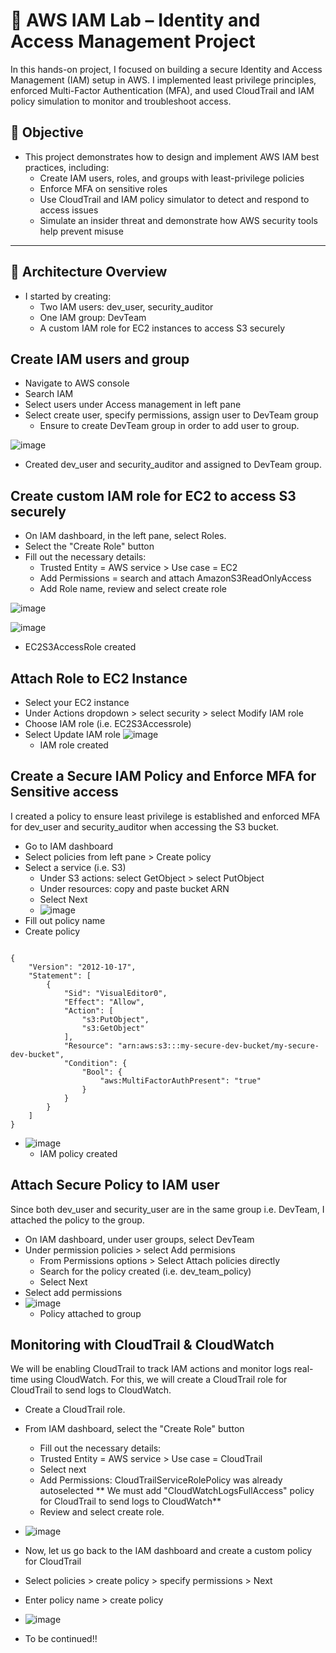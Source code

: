 # 🔐 AWS IAM Lab – Identity and Access Management Project

In this hands-on project, I focused on building a secure Identity and Access Management (IAM) setup in AWS. 
I implemented least privilege principles, enforced Multi-Factor Authentication (MFA), and used CloudTrail and IAM policy simulation to monitor and troubleshoot access.

## 📌 Objective

- This project demonstrates how to design and implement AWS IAM best practices, including:
	- Create IAM users, roles, and groups with least-privilege policies
	- Enforce MFA on sensitive roles
	- Use CloudTrail and IAM policy simulator to detect and respond to access issues
  	- Simulate an insider threat and demonstrate how AWS security tools help prevent misuse


---

## 🧱 Architecture Overview

- I started by creating:
  - Two IAM users: dev_user, security_auditor
  - One IAM group: DevTeam
  - A custom IAM role for EC2 instances to access S3 securely

## Create IAM users and group
  - Navigate to AWS console
  - Search IAM
  - Select users under Access management in left pane
  - Select create user, specify permissions, assign user to DevTeam group
      - Ensure to create DevTeam group in order to add user to group.
        
![image](https://github.com/user-attachments/assets/8189f2ea-035f-41c5-b98f-6b0c5e764636)

* Created dev_user and security_auditor and assigned to DevTeam group.

## Create custom IAM role for EC2 to access S3 securely
  - On IAM dashboard, in the left pane, select Roles.
  - Select the "Create Role" button
  - Fill out the necessary details:
      - Trusted Entity = AWS service > Use case = EC2
      - Add Permissions = search and attach AmazonS3ReadOnlyAccess
      - Add Role name, review and select create role

![image](https://github.com/user-attachments/assets/7de21ba4-d789-4035-821f-16a0c964235a)

![image](https://github.com/user-attachments/assets/8e14cf0f-d3ea-4048-b36d-0af56dcb58d0)
- EC2S3AccessRole created

## Attach Role to EC2 Instance
- Select your EC2 instance
- Under Actions dropdown > select security > select Modify IAM role
- Choose IAM role (i.e. EC2S3Accessrole)
- Select Update IAM role
![image](https://github.com/user-attachments/assets/a3721fd2-9f56-40ea-b00b-0e509979ff30)
	- IAM role created

## Create a Secure IAM Policy and Enforce MFA for Sensitive access
I created a policy to ensure least privilege is established and enforced MFA for dev_user and security_auditor when accessing the S3 bucket.
- Go to IAM dashboard
- Select policies from left pane > Create policy
- Select a service (i.e. S3)
  	- Under S3 actions: select GetObject > select PutObject
  	- Under resources: copy and paste bucket ARN
  	- Select Next
  	- ![image](https://github.com/user-attachments/assets/8ad6b21d-d708-4b02-9b53-b16cd5ccac89)
- Fill out policy name
- Create policy
  
<pre><code> 
{
    "Version": "2012-10-17",
    "Statement": [
        {
            "Sid": "VisualEditor0",
            "Effect": "Allow",
            "Action": [
                "s3:PutObject",
                "s3:GetObject"
            ],
            "Resource": "arn:aws:s3:::my-secure-dev-bucket/my-secure-dev-bucket",
            "Condition": {
                "Bool": {
                    "aws:MultiFactorAuthPresent": "true"
                }
            }
        }
    ]
}
</code></pre>

- ![image](https://github.com/user-attachments/assets/fd662f98-376b-4888-9b05-60724b24f5d9)
	- IAM policy created

## Attach Secure Policy to IAM user
Since both dev_user and security_user are in the same group i.e. DevTeam, I attached the policy to the group.
- On IAM dashboard, under user groups, select DevTeam
- Under permission policies > select Add permisions
  	- From Permissions options > Select Attach policies directly
  	- Search for the policy created (i.e. dev_team_policy)
  	- Select Next
- Select add permissions
- ![image](https://github.com/user-attachments/assets/caa1a0c4-29c2-4a8f-af11-30d611db48ae)
	- Policy attached to group

## Monitoring with CloudTrail & CloudWatch
We will be enabling CloudTrail to track IAM actions and monitor logs real-time using CloudWatch. For this, we will create a CloudTrail role for CloudTrail to send logs to CloudWatch.
- Create a CloudTrail role.
- From IAM dashboard, select the "Create Role" button
  	- Fill out the necessary details:
   	- Trusted Entity = AWS service > Use case = CloudTrail
  	- Select next
   	- Add Permissions: CloudTrailServiceRolePolicy was already autoselected
  	  	** We must add "CloudWatchLogsFullAccess" policy for CloudTrail to send logs to CloudWatch**
  	- Review and select create role.
- ![image](https://github.com/user-attachments/assets/b2cb8ad3-f7ac-4391-b072-a0db25e2b584)
- Now, let us go back to the IAM dashboard and create a custom policy for CloudTrail
- Select policies > create policy > specify permissions > Next
- Enter policy name > create policy
- ![image](https://github.com/user-attachments/assets/19a2f5ee-b585-4bcb-9d7d-78d35fa9cde4)

- To be continued!!


